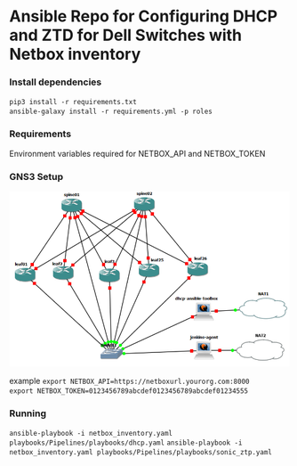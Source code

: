 Ansible Repo for Configuring DHCP and ZTD for Dell Switches with Netbox inventory
===============================================

### Install dependencies


`pip3 install -r requirements.txt`  
`ansible-galaxy install -r requirements.yml -p roles`

### Requirements

Environment variables required for NETBOX_API and NETBOX_TOKEN  

### GNS3 Setup
![ GNS3 Setup](GNS3_visual.PNG "how to setup gns3 environment")

example
`export NETBOX_API=https://netboxurl.yourorg.com:8000`  
`export NETBOX_TOKEN=0123456789abcdef0123456789abcdef01234555`  

### Running 
`ansible-playbook -i netbox_inventory.yaml playbooks/Pipelines/playbooks/dhcp.yaml`
`ansible-playbook -i netbox_inventory.yaml playbooks/Pipelines/playbooks/sonic_ztp.yaml`

